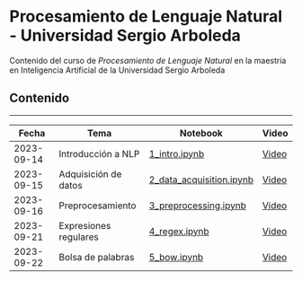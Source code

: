 # Procesamiento de Lenguaje Natural - Universidad Sergio Arboleda

Contenido del curso de _Procesamiento de Lenguaje Natural_ en la maestria en Inteligencia Artificial de la Universidad Sergio Arboleda

## Contenido
---

| Fecha | Tema | Notebook | Video |
| --- | --- | --- | --- |
| 2023-09-14 | Introducción a NLP | [1_intro.ipynb](https://github.com/juselara1/usa_nlp/blob/main/src/1_intro.ipynb) | [Video](https://drive.google.com/file/d/1obx6p1obMGmYPEdp6f4DJ9du3MsTawvW/view?usp=drive_link) |
| 2023-09-15 | Adquisición de datos | [2_data_acquisition.ipynb](https://github.com/juselara1/usa_nlp/blob/main/src/2_data_acquisition.ipynb) | [Video](https://drive.google.com/file/d/1x8qSpoNNTKTjgk9SncqVhnCL6N_x5kTO/view?usp=drive_link) |
| 2023-09-16 | Preprocesamiento | [3_preprocessing.ipynb](https://github.com/juselara1/usa_nlp/blob/main/src/3_preprocessing.ipynb) | [Video](https://drive.google.com/file/d/1hzgssEzlCHMdUNk_gzn9450Ss8Yyc8uI/view?usp=drive_link) |
| 2023-09-21 | Expresiones regulares | [4_regex.ipynb](https://github.com/juselara1/usa_nlp/blob/main/src/4_regex.ipynb) | [Video](https://drive.google.com/file/d/1OwJVCK3hi-NtSrhtFpG5jqBKjzrgrT0g/view?usp=drive_link) |
| 2023-09-22 | Bolsa de palabras | [5_bow.ipynb](https://github.com/juselara1/usa_nlp/blob/main/src/5_bow.ipynb) | [Video](https://drive.google.com/file/d/1UOABo8CQwkX_aJrwFcqNuFUDpn5R2tgm/view?usp=drive_link) |
